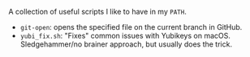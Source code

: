 A collection of useful scripts I like to have in my `PATH`.

* `git-open`: opens the specified file on the current branch in GitHub.
* `yubi_fix.sh`: "Fixes" common issues with Yubikeys on macOS. Sledgehammer/no brainer approach,
  but usually does the trick.

